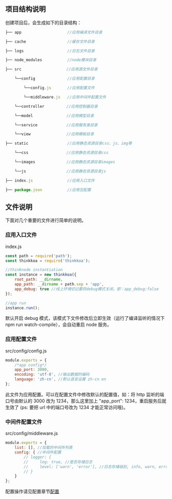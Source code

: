## 项目结构说明

创建项目后，会生成如下的目录结构：

```js
├── app                    //应用编译文件目录

├── cache                  //缓存文件目录

├── logs                   //日志文件目录

├── node_modules           //node模块目录

├── src　　　　　　　　　　   //应用源文件目录

    └──config              //应用配置目录

        └──config.js       //应用配置文件

        └──middleware.js   //应用中间件配置文件

    └──controller　　　　   //应用控制器目录

    └──model　　　　　　　   //应用模型目录

    └──service　　　　　　　 //应用服务类目录

    └──view　　　　　　　    //应用模板目录

├── static　　　　　　       //应用静态资源目录css、js、img等

    └──css　　　　　　　     //应用静态资源目录css

    └──images　　　　　　　  //应用静态资源目录images

    └──js　　　　　　　      //应用静态资源目录js

├── index.js               //应用入口文件

├── package.json           //应用包配置
```

## 文件说明

下面对几个重要的文件进行简单的说明。

### 应用入口文件

index.js

```js
const path = require('path');
const thinkkoa = require('thinkkoa');

//thinknode instantiation
const instance = new thinkkoa({
    root_path: __dirname,
    app_path: __dirname + path.sep + 'app',
    app_debug: true //线上环境切记要将debug模式关闭，即：app_debug:false
});

//app run
instance.run();
```

默认开启 debug 模式，该模式下文件修改后立即生效（运行了编译监听的情况下 npm run watch-compile），会自动重启 node 服务。


### 应用配置文件

src/config/config.js

```js
module.exports = {
    /*app config*/
    app_port: 3000, 
    encoding: 'utf-8', //输出数据的编码
    language: 'zh-cn', //默认语言设置 zh-cn en
};
```

此文件为应用配置。可以在配置文件中修改默认的配置值，如：将 http 监听的端口号由默认的 3000 改为 1234，那么这里加上 "app_port": 1234，重启服务后就生效了 (ps: 要把 url 中的端口号改为 1234 才能正常访问哦)。

### 中间件配置文件

src/config/middleware.js

```js
module.exports = { 
    list: [], //加载的中间件列表
    config: { //中间件配置 
        // logger: {
        //     log: true, //是否存储日志
        //     level: ['warn', 'error'], //日志存储级别, info, warn, error, console类型日志有效
        // }
    }
};
```

配置操作请见配置章节[配置](/doc/index/doc/config.jhtml)